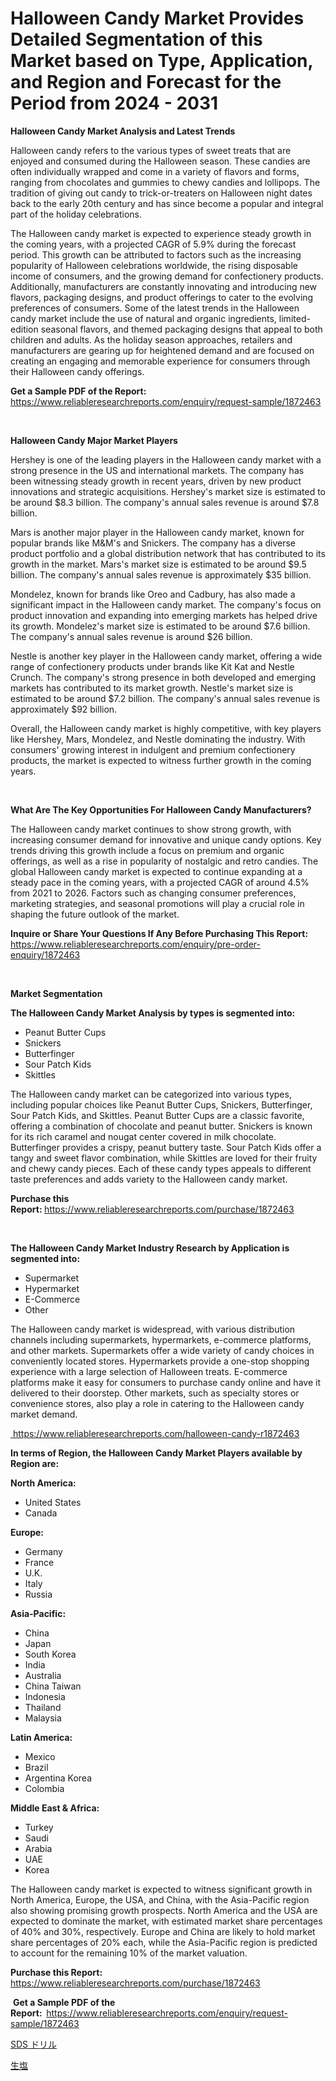 <p><h1>Halloween Candy Market Provides Detailed Segmentation of this Market based on Type, Application, and Region and Forecast for the Period from 2024 - 2031</h1></p><p><strong>Halloween Candy Market Analysis and Latest Trends</strong></p>
<p><p>Halloween candy refers to the various types of sweet treats that are enjoyed and consumed during the Halloween season. These candies are often individually wrapped and come in a variety of flavors and forms, ranging from chocolates and gummies to chewy candies and lollipops. The tradition of giving out candy to trick-or-treaters on Halloween night dates back to the early 20th century and has since become a popular and integral part of the holiday celebrations.</p><p>The Halloween candy market is expected to experience steady growth in the coming years, with a projected CAGR of 5.9% during the forecast period. This growth can be attributed to factors such as the increasing popularity of Halloween celebrations worldwide, the rising disposable income of consumers, and the growing demand for confectionery products. Additionally, manufacturers are constantly innovating and introducing new flavors, packaging designs, and product offerings to cater to the evolving preferences of consumers. Some of the latest trends in the Halloween candy market include the use of natural and organic ingredients, limited-edition seasonal flavors, and themed packaging designs that appeal to both children and adults. As the holiday season approaches, retailers and manufacturers are gearing up for heightened demand and are focused on creating an engaging and memorable experience for consumers through their Halloween candy offerings.</p></p>
<p><strong>Get a Sample PDF of the Report:&nbsp;</strong> <a href="https://www.reliableresearchreports.com/enquiry/request-sample/1872463">https://www.reliableresearchreports.com/enquiry/request-sample/1872463</a></p>
<p>&nbsp;</p>
<p><strong>Halloween Candy Major Market Players</strong></p>
<p><p>Hershey is one of the leading players in the Halloween candy market with a strong presence in the US and international markets. The company has been witnessing steady growth in recent years, driven by new product innovations and strategic acquisitions. Hershey's market size is estimated to be around $8.3 billion. The company's annual sales revenue is around $7.8 billion.</p><p>Mars is another major player in the Halloween candy market, known for popular brands like M&M's and Snickers. The company has a diverse product portfolio and a global distribution network that has contributed to its growth in the market. Mars's market size is estimated to be around $9.5 billion. The company's annual sales revenue is approximately $35 billion.</p><p>Mondelez, known for brands like Oreo and Cadbury, has also made a significant impact in the Halloween candy market. The company's focus on product innovation and expanding into emerging markets has helped drive its growth. Mondelez's market size is estimated to be around $7.6 billion. The company's annual sales revenue is around $26 billion.</p><p>Nestle is another key player in the Halloween candy market, offering a wide range of confectionery products under brands like Kit Kat and Nestle Crunch. The company's strong presence in both developed and emerging markets has contributed to its market growth. Nestle's market size is estimated to be around $7.2 billion. The company's annual sales revenue is approximately $92 billion.</p><p>Overall, the Halloween candy market is highly competitive, with key players like Hershey, Mars, Mondelez, and Nestle dominating the industry. With consumers' growing interest in indulgent and premium confectionery products, the market is expected to witness further growth in the coming years.</p></p>
<p>&nbsp;</p>
<p><strong>What Are The Key Opportunities For Halloween Candy Manufacturers?</strong></p>
<p><p>The Halloween candy market continues to show strong growth, with increasing consumer demand for innovative and unique candy options. Key trends driving this growth include a focus on premium and organic offerings, as well as a rise in popularity of nostalgic and retro candies. The global Halloween candy market is expected to continue expanding at a steady pace in the coming years, with a projected CAGR of around 4.5% from 2021 to 2026. Factors such as changing consumer preferences, marketing strategies, and seasonal promotions will play a crucial role in shaping the future outlook of the market.</p></p>
<p><strong>Inquire or Share Your Questions If Any Before Purchasing This Report:</strong> <a href="https://www.reliableresearchreports.com/enquiry/pre-order-enquiry/1872463">https://www.reliableresearchreports.com/enquiry/pre-order-enquiry/1872463</a></p>
<p>&nbsp;</p>
<p><strong>Market Segmentation</strong></p>
<p><strong>The Halloween Candy Market Analysis by types is segmented into:</strong></p>
<p><ul><li>Peanut Butter Cups</li><li>Snickers</li><li>Butterfinger</li><li>Sour Patch Kids</li><li>Skittles</li></ul></p>
<p><p>The Halloween candy market can be categorized into various types, including popular choices like Peanut Butter Cups, Snickers, Butterfinger, Sour Patch Kids, and Skittles. Peanut Butter Cups are a classic favorite, offering a combination of chocolate and peanut butter. Snickers is known for its rich caramel and nougat center covered in milk chocolate. Butterfinger provides a crispy, peanut buttery taste. Sour Patch Kids offer a tangy and sweet flavor combination, while Skittles are loved for their fruity and chewy candy pieces. Each of these candy types appeals to different taste preferences and adds variety to the Halloween candy market.</p></p>
<p><strong>Purchase this Report:&nbsp;</strong><a href="https://www.reliableresearchreports.com/purchase/1872463">https://www.reliableresearchreports.com/purchase/1872463</a></p>
<p>&nbsp;</p>
<p><strong>The Halloween Candy Market Industry Research by Application is segmented into:</strong></p>
<p><ul><li>Supermarket</li><li>Hypermarket</li><li>E-Commerce</li><li>Other</li></ul></p>
<p><p>The Halloween candy market is widespread, with various distribution channels including supermarkets, hypermarkets, e-commerce platforms, and other markets. Supermarkets offer a wide variety of candy choices in conveniently located stores. Hypermarkets provide a one-stop shopping experience with a large selection of Halloween treats. E-commerce platforms make it easy for consumers to purchase candy online and have it delivered to their doorstep. Other markets, such as specialty stores or convenience stores, also play a role in catering to the Halloween candy market demand.</p></p>
<p><a href="https://www.reliableresearchreports.com/halloween-candy-r1872463">&nbsp;https://www.reliableresearchreports.com/halloween-candy-r1872463</a></p>
<p><strong>In terms of Region, the Halloween Candy Market Players available by Region are:</strong></p>
<p>
    <p> <strong> North America: </strong>
        <ul>
            <li>United States</li>
            <li>Canada</li>
        </ul>
        </p> 
    <p> <strong> Europe: </strong>
        <ul>
            <li>Germany</li>
            <li>France</li>
            <li>U.K.</li>
            <li>Italy</li>
            <li>Russia</li>
        </ul>
        </p> 
    <p> <strong> Asia-Pacific: </strong>
        <ul>
            <li>China</li>
            <li>Japan</li>
            <li>South Korea</li>
            <li>India</li>
            <li>Australia</li>
            <li>China Taiwan</li>
            <li>Indonesia</li>
            <li>Thailand</li>
            <li>Malaysia</li>
        </ul>
        </p> 
    <p> <strong> Latin America: </strong>
        <ul>
            <li>Mexico</li>
            <li>Brazil</li>
            <li>Argentina Korea</li>
            <li>Colombia</li>
        </ul>
        </p> 
    <p> <strong> Middle East & Africa: </strong>
        <ul>
            <li>Turkey</li>
            <li>Saudi</li>
            <li>Arabia</li>
            <li>UAE</li>
            <li>Korea</li>
        </ul>
    </p>
    </p>
<p><p>The Halloween candy market is expected to witness significant growth in North America, Europe, the USA, and China, with the Asia-Pacific region also showing promising growth prospects. North America and the USA are expected to dominate the market, with estimated market share percentages of 40% and 30%, respectively. Europe and China are likely to hold market share percentages of 20% each, while the Asia-Pacific region is predicted to account for the remaining 10% of the market valuation.</p></p>
<p><strong>Purchase this Report: </strong><a href="https://www.reliableresearchreports.com/purchase/1872463">https://www.reliableresearchreports.com/purchase/1872463</a></p>
<p>&nbsp;<strong>Get a Sample PDF of the Report:&nbsp;&nbsp;</strong><a href="https://www.reliableresearchreports.com/enquiry/request-sample/1872463">https://www.reliableresearchreports.com/enquiry/request-sample/1872463</a></p>
<p><strong></strong></p>
<p><p><a href="https://github.com/laurenreichert/Market-Research-Report-List-1/blob/main/842398219212.md">SDS ドリル</a></p><p><a href="https://github.com/RodHoppe07/Market-Research-Report-List-1/blob/main/820837819213.md">生塩</a></p></p>
